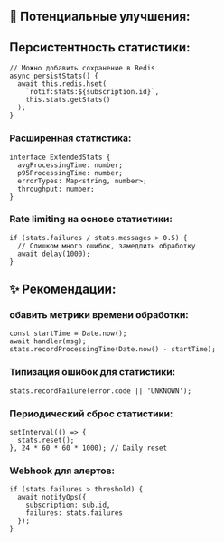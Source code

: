 ## 🚨 Потенциальные улучшения:

## Персистентность статистики:
```
// Можно добавить сохранение в Redis
async persistStats() {
  await this.redis.hset(
    `rotif:stats:${subscription.id}`,
    this.stats.getStats()
  );
}
```

### Расширенная статистика:
```
interface ExtendedStats {
  avgProcessingTime: number;
  p95ProcessingTime: number;
  errorTypes: Map<string, number>;
  throughput: number;
}
```

### Rate limiting на основе статистики:
```
if (stats.failures / stats.messages > 0.5) {
  // Слишком много ошибок, замедлить обработку
  await delay(1000);
}
```
## ✨ Рекомендации:

### обавить метрики времени обработки:
```
const startTime = Date.now();
await handler(msg);
stats.recordProcessingTime(Date.now() - startTime);
```

### Типизация ошибок для статистики:
```
stats.recordFailure(error.code || 'UNKNOWN');
```

### Периодический сброс статистики:
```
setInterval(() => {
  stats.reset();
}, 24 * 60 * 60 * 1000); // Daily reset
```

### Webhook для алертов:
```
if (stats.failures > threshold) {
  await notifyOps({
    subscription: sub.id,
    failures: stats.failures
  });
}
```